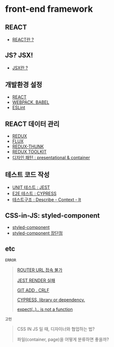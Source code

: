 # front-end framework

## REACT
- [REACT란 ?](https://ko.reactjs.org/)

## JS? JSX!
 - [JSX란 ?](https://ko.reactjs.org/docs/introducing-jsx.html)


## 개발환경 설정
- [REACT](https://reactjs-kr.firebaseapp.com/tutorial/tutorial.html)
- [WEBPACK, BABEL](https://velog.io/@rjsdnql123/CRA%EC%97%86%EC%9D%B4-React-Babel-Webpack%EC%84%B8%ED%8C%85%EA%B3%BC-%ED%81%AC%EB%A1%9C%EC%8A%A4-%EB%B8%8C%EB%9D%BC%EC%9A%B0%EC%A7%95)
- [ESLint](https://velog.io/@velopert/eslint-and-prettier-in-react)

## REACT 데이터 관리
- [REDUX](https://kyounghwan01.github.io/blog/React/redux/redux-basic/)
- [FLUX](https://www.huskyhoochu.com/flux-architecture/)
- [REDUX-THUNK](https://react.vlpt.us/redux-middleware/04-redux-thunk.html)
- [REDUX TOOLKIT](https://kyounghwan01.github.io/blog/React/redux/redux-toolkit/)
- [디자인 패턴 : presentational & container](https://kyounghwan01.github.io/blog/React/container-presenter-dessign-pattern/#presentational-container-%E1%84%83%E1%85%B5%E1%84%8C%E1%85%A1%E1%84%8B%E1%85%B5%E1%86%AB-%E1%84%91%E1%85%A2%E1%84%90%E1%85%A5%E1%86%AB%E1%84%8B%E1%85%B5%E1%84%85%E1%85%A1%E1%86%AB)

## 테스트 코드 작성
- [UNIT 테스트 : JEST](https://velog.io/@xchdtk/TDD-Jest)
- [E2E 테스트 : CYPRESS](https://velog.io/@_woogie/E2E%ED%85%8C%EC%8A%A4%ED%8A%B8-with-Cypress)
- [테스트구조 : Describe - Context - It](https://webcache.googleusercontent.com/search?q=cache:feLRUwh1yTgJ:https://johngrib.github.io/wiki/junit5-nested/+&cd=2&hl=ko&ct=clnk&gl=kr)

## CSS-in-JS: styled-component
- [styled-component](https://dkje.github.io/2020/10/13/StyledComponents/)
- [styled-component 장단점](https://developer-adam.tistory.com/23)

## etc
`ERROR`
> [ROUTER URL 접속 불가](https://velog.io/@yhe228/%EC%A3%BC%EC%86%8C%EC%B0%BD%EC%97%90-url-%EC%A7%81%EC%A0%91-%EC%9E%85%EB%A0%A5%EC%8B%9C-%EB%9D%BC%EC%9A%B0%ED%8C%85-%EC%95%88%EB%90%98%EB%8A%94-%EC%9D%B4%EC%8A%88)
>
> [JEST RENDER 실패](https://www.npmjs.com/package/jest-environment-jsdom-global)
>
> [GIT ADD . CRLF](https://dabo-dev.tistory.com/13)
>
> [CYPRESS, library or dependency.](https://github.com/cypress-io/cypress/issues/7616)
>
> [expect(..).. is not a function](https://github.com/testing-library/react-testing-library/issues/379)

`고민`
> CSS IN JS 일 때, 디자이너와 협업하는 법?
>
> 파일(container, page)을 어떻게 분류하면 좋을까?